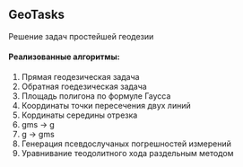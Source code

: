 ## GeoTasks
Решение задач простейшей геодезии
#### Реализованные алгоритмы:
1. Прямая геодезическая задача
2. Обратная гоедезическая задача
3. Площадь полигона по формуле Гаусса
4. Координаты точки пересечения двух линий
5. Кординаты середины отрезка
6. gms -> g
7. g -> gms
8. Генерация псевдослучаных погрешностей измерений
9. Уравнивание теодолитного хода раздельным методом
